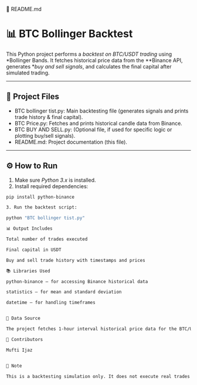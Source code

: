 

📄 README.md

# 📊 BTC Bollinger Backtest

This Python project performs a *backtest on BTC/USDT trading* using *Bollinger Bands. It fetches historical price data from the **Binance API, generates **buy and sell signals*, and calculates the final capital after simulated trading.

---

## 📁 Project Files

- BTC bollinger tist.py: Main backtesting file (generates signals and prints trade history & final capital).
- BTC Price.py: Fetches and prints historical candle data from Binance.
- BTC BUY AND SELL.py: (Optional file, if used for specific logic or plotting buy/sell signals).
- README.md: Project documentation (this file).

---

## ⚙ How to Run

1. Make sure *Python 3.x* is installed.
2. Install required dependencies:

```bash
pip install python-binance

3. Run the backtest script:

python "BTC bollinger tist.py"

📊 Output Includes

Total number of trades executed

Final capital in USDT

Buy and sell trade history with timestamps and prices

📚 Libraries Used

python-binance – for accessing Binance historical data

statistics – for mean and standard deviation

datetime – for handling timeframes


🧠 Data Source

The project fetches 1-hour interval historical price data for the BTC/USDT trading pair from Binance.

👥 Contributors

Mufti Ijaz


📌 Note

This is a backtesting simulation only. It does not execute real trades and is intended for educational and research purposes.

